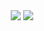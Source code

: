 <div align="center">
  <img src="https://user-images.githubusercontent.com/92002985/205776396-e08eac50-1335-42d8-b509-f4d68c6c257d.png"/>
  <img src="https://user-images.githubusercontent.com/92002985/205776396-e08eac50-1335-42d8-b509-f4d68c6c257d.png"/>
</div>
